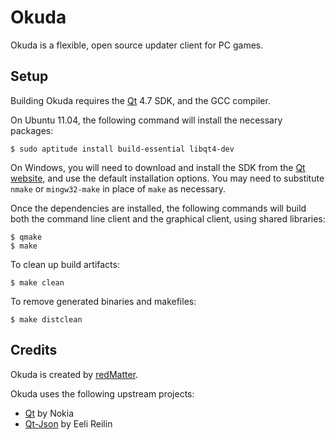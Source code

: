 Okuda
=====

Okuda is a flexible, open source updater client for PC games.


Setup
-----

Building Okuda requires the [Qt][] 4.7 SDK, and the GCC compiler.

On Ubuntu 11.04, the following command will install the necessary packages:

    $ sudo aptitude install build-essential libqt4-dev

On Windows, you will need to download and install the SDK from the
[Qt website][Qt], and use the default installation options.  You may need to
substitute `nmake` or `mingw32-make` in place of `make` as necessary.

Once the dependencies are installed, the following commands will build both
the command line client and the graphical client, using shared libraries:

    $ qmake
	$ make

To clean up build artifacts:

    $ make clean

To remove generated binaries and makefiles:

    $ make distclean


Credits
-------

Okuda is created by [redMatter](http://redmatter.ca).

Okuda uses the following upstream projects:

* [Qt][] by Nokia
* [Qt-Json](https://github.com/ereilin/qt-json) by Eeli Reilin

[Qt]: http://qt.nokia.com/ "Qt Framework"

